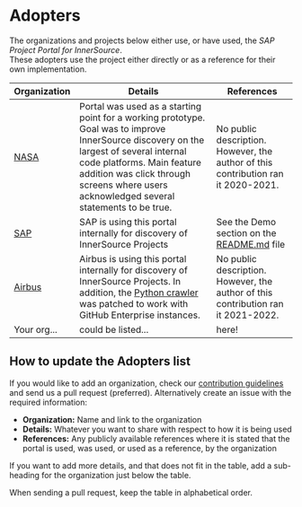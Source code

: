 # Adopters

The organizations and projects below either use, or have used, the _SAP Project Portal for InnerSource_.  
These adopters use the project either directly or as a reference for their own implementation.

| Organization | Details                                                                   | References                                                |
| ------------ | ------------------------------------------------------------------------- | --------------------------------------------------------- |
| [NASA](https://github.com/nasa)  | Portal was used as a starting point for a working prototype. Goal was to improve InnerSource discovery on the largest of several internal code platforms. Main feature addition was click through screens where users acknowledged several statements to be true. | No public description. However, the author of this contribution ran it 2020-2021. |
| [SAP][sap]   | SAP is using this portal internally for discovery of InnerSource Projects | See the Demo section on the [README.md](./README.md) file |
| [Airbus](https://www.airbus.com/en) |  Airbus is using this portal internally for discovery of InnerSource Projects. In addition, the [Python crawler](https://github.com/zkoppert/innersource-crawler) was patched to work with GitHub Enterprise instances. | No public description. However, the author of this contribution ran it 2021-2022.
| Your org...  | could be listed...                                                        | here!                                                     |

[sap]: https://www.sap.com/

## How to update the Adopters list

If you would like to add an organization, check our [contribution guidelines](./CONTRIBUTING.md) and send us a pull request (preferred). Alternatively create an issue with the required information:

* **Organization:** Name and link to the organization
* **Details:** Whatever you want to share with respect to how it is being used
* **References:** Any publicly available references where it is stated that the portal is used, was used, or used as a reference, by the organization

If you want to add more details, and that does not fit in the table, add a sub-heading for the organization just below the table.

When sending a pull request, keep the table in alphabetical order.
